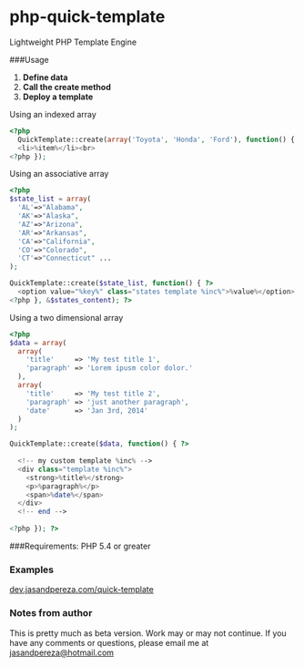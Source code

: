 php-quick-template
==================

Lightweight PHP Template Engine

###Usage
1. **Define data** 
2. **Call the create method** 
3. **Deploy a template**
    

Using an indexed array
```php 
<?php 
  QuickTemplate::create(array('Toyota', 'Honda', 'Ford'), function() { ?>
  <li>%item%</li><br>
<?php });
```

Using an associative array
```php
<?php
$state_list = array(
  'AL'=>"Alabama",  
  'AK'=>"Alaska",  
  'AZ'=>"Arizona",  
  'AR'=>"Arkansas",  
  'CA'=>"California",  
  'CO'=>"Colorado",  
  'CT'=>"Connecticut" ... 
);

QuickTemplate::create($state_list, function() { ?>
  <option value="%key%" class="states template %inc%">%value%</option>
<?php }, &$states_content); ?>
```

Using a two dimensional array
```php
<?php
$data = array(
  array(
    'title'     => 'My test title 1',
    'paragraph' => 'Lorem ipusm color dolor.'
  ),
  array(
    'title'     => 'My test title 2',
    'paragraph' => 'just another paragraph',
    'date'      => 'Jan 3rd, 2014'
  )
);

QuickTemplate::create($data, function() { ?>
  
  <!-- my custom template %inc% -->
  <div class="template %inc%">
    <strong>%title%</strong>
    <p>%paragraph%</p>
    <span>%date%</span>
  </div>
  <!-- end -->
  
<?php }); ?>
```

###Requirements:
 PHP 5.4 or greater
 
### Examples
[dev.jasandpereza.com/quick-template](http://dev.jasandpereza.com/quick-template "Quick Template Examples")

### Notes from author
This is pretty much as beta version. Work may or may not continue. If you have any comments or questions, please email me at [jasandpereza@hotmail.com](mailto:jasandpereza@hotmail.com)

 
